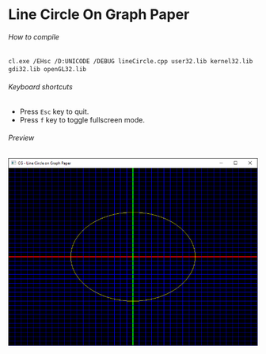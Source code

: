 Line Circle On Graph Paper
==========================

###### How to compile

```
cl.exe /EHsc /D:UNICODE /DEBUG lineCircle.cpp user32.lib kernel32.lib gdi32.lib openGL32.lib
```

###### Keyboard shortcuts
- Press ```Esc``` key to quit.
- Press ```f``` key to toggle fullscreen mode.

###### Preview
![lineCircle][lineCircle-image]

<!-- Image declaration -->

[lineCircle-image]: ./preview/lineCircle.png "Line Circle on Graph Paper"
